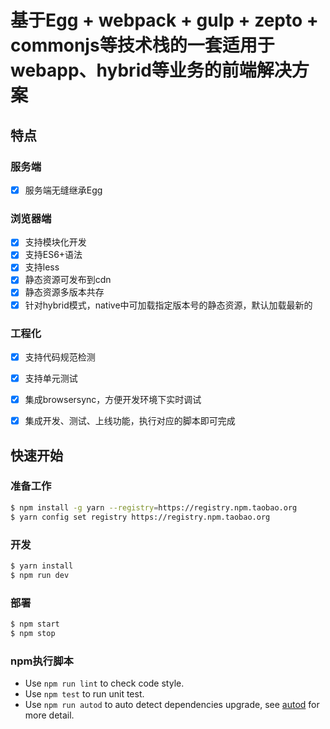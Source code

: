 # 基于Egg + webpack + gulp + zepto + commonjs等技术栈的一套适用于webapp、hybrid等业务的前端解决方案

## 特点

### 服务端

- [x] 服务端无缝继承Egg

### 浏览器端

- [x] 支持模块化开发
- [x] 支持ES6+语法
- [x] 支持less
- [x] 静态资源可发布到cdn
- [x] 静态资源多版本共存
- [x] 针对hybrid模式，native中可加载指定版本号的静态资源，默认加载最新的

### 工程化

- [x] 支持代码规范检测
- [x] 支持单元测试
- [x] 集成browsersync，方便开发环境下实时调试
- [x] 集成开发、测试、上线功能，执行对应的脚本即可完成


## 快速开始

### 准备工作

```bash
$ npm install -g yarn --registry=https://registry.npm.taobao.org
$ yarn config set registry https://registry.npm.taobao.org
```

### 开发

```bash
$ yarn install
$ npm run dev
```

### 部署

```bash
$ npm start
$ npm stop
```

### npm执行脚本

- Use `npm run lint` to check code style.
- Use `npm test` to run unit test.
- Use `npm run autod` to auto detect dependencies upgrade, see [autod](https://www.npmjs.com/package/autod) for more detail.


[egg]: https://eggjs.org